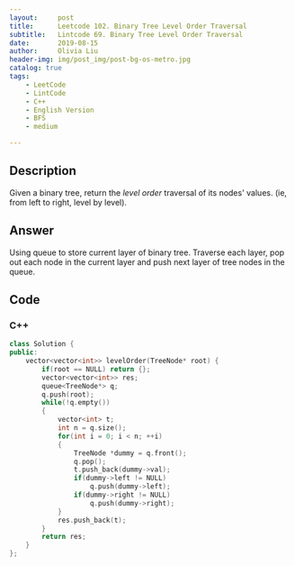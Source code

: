 ```yaml
---
layout:     post
title:      Leetcode 102. Binary Tree Level Order Traversal
subtitle:   Lintcode 69. Binary Tree Level Order Traversal
date:       2019-08-15
author:     Olivia Liu
header-img: img/post_img/post-bg-os-metro.jpg
catalog: true
tags:
    - LeetCode
    - LintCode
    - C++
    - English Version
    - BFS
    - medium

---
```


## Description

Given a binary tree, return the *level order* traversal of its nodes' values. (ie, from left to right, level by level).

## Answer

Using queue to store current layer of binary tree. Traverse each layer, pop out each node in the current layer and push next layer of tree nodes in the queue.

## Code

### C++

```c++
class Solution {
public:
    vector<vector<int>> levelOrder(TreeNode* root) {
        if(root == NULL) return {};
        vector<vector<int>> res;
        queue<TreeNode*> q;
        q.push(root);
        while(!q.empty())
        {
            vector<int> t;
            int n = q.size();
            for(int i = 0; i < n; ++i)
            {
                TreeNode *dummy = q.front();
                q.pop();
                t.push_back(dummy->val);
                if(dummy->left != NULL)
                    q.push(dummy->left);
                if(dummy->right != NULL)
                    q.push(dummy->right);
            }
            res.push_back(t);
        }
        return res;
    }
};
```





